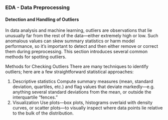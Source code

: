 ### EDA - Data Preprocessing

#### Detection and Handling of Outliers
In data analysis and machine learning, outliers are observations that lie unusually far from the rest of the data—either extremely high or low. Such anomalous values can skew summary statistics or harm model performance, so it’s important to detect and then either remove or correct them during preprocessing. This section introduces several common methods for spotting outliers.

Methods for Checking Outliers
There are many techniques to identify outliers; here are a few straightforward statistical approaches:
1.  Descriptive statistics
    Compute summary measures (mean, standard deviation, quartiles, etc.) and flag values that deviate markedly—e.g. anything several standard deviations from the mean, or outside the interquartile “fences.”
2.  Visualization
    Use plots—box plots, histograms overlaid with density curves, or scatter plots—to visually inspect where data points lie relative to the bulk of the distribution.




